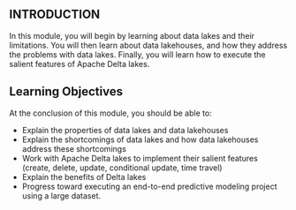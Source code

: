 ## INTRODUCTION

In this module, you will begin by learning about data lakes and their limitations. You will then learn about data lakehouses, and how they address the problems with data lakes. Finally, you will learn how to execute the salient features of Apache Delta lakes.

## Learning Objectives

At the conclusion of this module, you should be able to:

- Explain the properties of data lakes and data lakehouses
- Explain the shortcomings of data lakes and how data lakehouses address these shortcomings
- Work with Apache Delta lakes to implement their salient features (create, delete, update, conditional update, time travel)
- Explain the benefits of Delta lakes
- Progress toward executing an end-to-end predictive modeling project using a large dataset.
